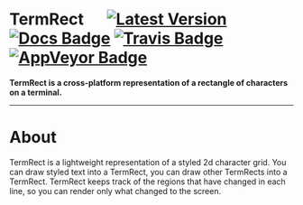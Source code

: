 # TermRect &emsp; [![Latest Version]][crates.io] [![Docs Badge]][docs.rs] [![Travis Badge]][travis-ci.org] [![AppVeyor Badge]][ci.appveyor.com]

[Latest Version]: https://img.shields.io/crates/v/termrect.svg
[crates.io]: https://crates.io/crates/termrect
[Docs Badge]: https://docs.rs/termrect/badge.svg
[docs.rs]: https://docs.rs/termrect/
[Travis Badge]: https://travis-ci.org/ricochet1k/termrect.svg?branch=master
[travis-ci.org]: https://travis-ci.org/ricochet1k/termrect
[AppVeyor Badge]: https://ci.appveyor.com/api/projects/status/j62afven6cwv6t04/branch/master?svg=true
[ci.appveyor.com]: https://ci.appveyor.com/project/ricochet1k/termrect/branch/master

**TermRect is a cross-platform representation of a rectangle of characters on a terminal.**

---

# About

TermRect is a lightweight representation of a styled 2d character grid. You can
draw styled text into a TermRect, you can draw other TermRects into a TermRect.
TermRect keeps track of the regions that have changed in each line, so you can
render only what changed to the screen.


